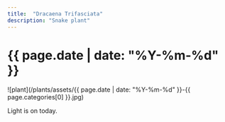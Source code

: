 ```yaml
---
title:  "Dracaena Trifasciata"
description: "Snake plant"
---
```


# {{ page.date | date: "%Y-%m-%d" }}

![plant](/plants/assets/{{ page.date | date: "%Y-%m-%d" }}-{{ page.categories[0] }}.jpg)

Light is on today.
